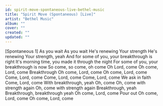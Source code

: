 ```yaml
---
id: spirit-move-spontaneous-live-bethel-music
title: "Spirit Move (Spontaneous) [Live]"
artist: "Bethel Music"
album: ""
cover: ""
created: ""
updated: ""
---
```


[Spontaneous 1]
As you wait
As you wait
He's renewing Your strength
He's renewing Your strength, yeah
And for some of you, your breakthrough is right
It's morning time, you made it through the night
For some of you, your breakthrough is now
So come, so come, oh come
Oh Lord, come
Oh come, Lord, come
Breakthrough
Oh come, Lord, come
Oh come, Lord, come
Come, Lord, come
Come, Lord, come
Come, Lord, come
We ask in faith
Come, Lord, come
With breakthrough, yeah
Oh, come
Oh, come with strength again
Oh, come with strength again
Breakthrough, yeah
Breakthrough, breakthrough yeah
Oh come, Lord, come
Pour out
Oh come, Lord, come
Oh come, Lord, come